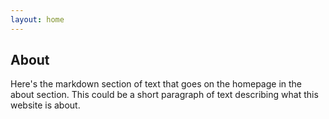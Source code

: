 ```yaml
---
layout: home
---
```


## About

Here's the markdown section of text that goes on the homepage in the about section. This could be a short paragraph of text describing what this website is about.
